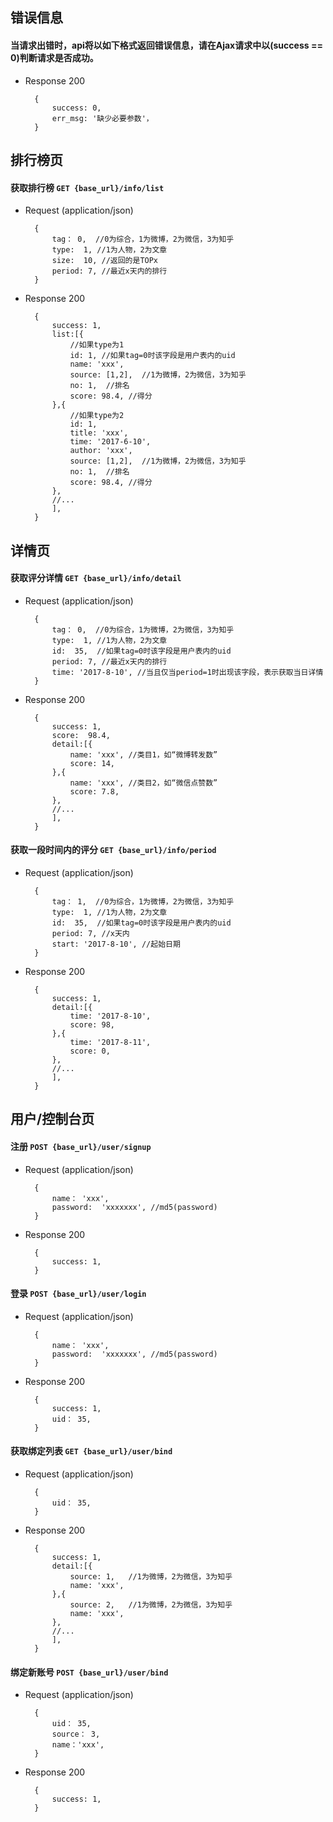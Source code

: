## 错误信息  

#### 当请求出错时，api将以如下格式返回错误信息，请在Ajax请求中以(success == 0)判断请求是否成功。  
+ Response 200

        {
            success: 0,
		    err_msg: '缺少必要参数'，
        }  
        
## 排行榜页 

#### 获取排行榜  `GET {base_url}/info/list`  
 
+ Request (application/json)

        {
		    tag： 0,  //0为综合，1为微博，2为微信，3为知乎
		    type:  1, //1为人物，2为文章
		    size:  10, //返回的是TOPx
		    period: 7, //最近x天内的排行
        }
+ Response 200

        {
            success: 1,
		    list:[{
		        //如果type为1
		        id: 1, //如果tag=0时该字段是用户表内的uid
		        name: 'xxx',
		        source: [1,2],  //1为微博，2为微信，3为知乎
		        no: 1,  //排名
		        score: 98.4, //得分
		    },{
		        //如果type为2
		        id: 1,
		        title: 'xxx',
		        time: '2017-6-10',
 		        author: 'xxx',
		        source: [1,2],  //1为微博，2为微信，3为知乎
		        no: 1,  //排名
		        score: 98.4, //得分
		    },
		    //...
		    ],
        }  

## 详情页 

#### 获取评分详情  `GET {base_url}/info/detail`  
 
+ Request (application/json)

        {
		    tag： 0,  //0为综合，1为微博，2为微信，3为知乎
		    type:  1, //1为人物，2为文章
		    id:  35,  //如果tag=0时该字段是用户表内的uid
		    period: 7, //最近x天内的排行
		    time: '2017-8-10', //当且仅当period=1时出现该字段，表示获取当日详情
        }
+ Response 200

        {
            success: 1,
		    score:  98.4, 
		    detail:[{
		        name: 'xxx', //类目1，如“微博转发数”
		        score: 14,  
		    },{
		        name: 'xxx', //类目2，如“微信点赞数”
		        score: 7.8,  
		    },
		    //...
		    ],
        }  

#### 获取一段时间内的评分  `GET {base_url}/info/period`  
 
+ Request (application/json)

        {
		    tag： 1,  //0为综合，1为微博，2为微信，3为知乎
		    type:  1, //1为人物，2为文章
		    id:  35,  //如果tag=0时该字段是用户表内的uid
		    period: 7, //x天内
		    start: '2017-8-10', //起始日期
        }
+ Response 200

        {
            success: 1,
		    detail:[{
		        time: '2017-8-10', 
		        score: 98,  
		    },{
		        time: '2017-8-11', 
		        score: 0,  
		    },
		    //...
		    ],
        }  

## 用户/控制台页 

#### 注册  `POST {base_url}/user/signup`  
 
+ Request (application/json)

        {
		    name： 'xxx', 
		    password:  'xxxxxxx', //md5(password)
        }
+ Response 200

        {
            success: 1,
        }  

#### 登录  `POST {base_url}/user/login`  
 
+ Request (application/json)

        {
		    name： 'xxx', 
		    password:  'xxxxxxx', //md5(password)
        }
+ Response 200

        {
            success: 1,
		    uid： 35, 
        }      
        
#### 获取绑定列表  `GET {base_url}/user/bind`  
 
+ Request (application/json)

        {
		    uid： 35, 
        }
+ Response 200

        {
            success: 1,
		    detail:[{
		        source: 1,   //1为微博，2为微信，3为知乎
		        name: 'xxx',  
		    },{
		        source: 2,   //1为微博，2为微信，3为知乎
		        name: 'xxx',  
		    },
		    //...
		    ],
        }      
 
#### 绑定新账号  `POST {base_url}/user/bind`  
 
+ Request (application/json)

        {
		    uid： 35, 
		    source： 3, 
		    name：'xxx', 
        }
+ Response 200

        {
            success: 1,
        }      
 
